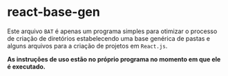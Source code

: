 # react-base-gen

Este arquivo `BAT` é apenas um programa simples para otimizar o processo de criação de diretórios estabelecendo uma base genérica de pastas e alguns arquivos para a criação de projetos em `React.js`.

**As instruções de uso estão no próprio programa no momento em que ele é executado.**

